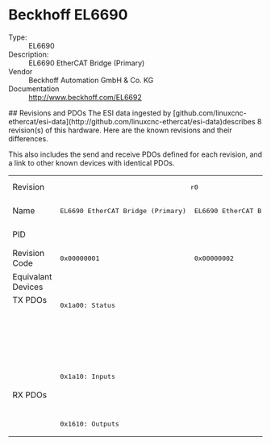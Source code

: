 #  Beckhoff EL6690

<dl>
  <dt>Type:</dt><dd>EL6690</dd>
  <dt>Description:</dt><dd>EL6690 EtherCAT Bridge (Primary)</dd>
  <dt>Vendor</dt><dd>Beckhoff Automation GmbH & Co. KG</dd>
  <dt>Documentation</dt><dd><a href="http://www.beckhoff.com/EL6692">http://www.beckhoff.com/EL6692</a></dd>
</dl>
## Revisions and PDOs
The ESI data ingested by [github.com/linuxcnc-ethercat/esi-data](http://github.com/linuxcnc-ethercat/esi-data)describes 8 revision(s) of this hardware.  Here are the known revisions and their differences.

This also includes the send and receive PDOs defined for each revision, and a link to other known devices with identical PDOs.

<table>
<tr >
<td class="first">Revision</td>
<td  colspan=2 align="center"><pre>r0</pre></td>
<td  colspan=2 align="center"><pre>r16</pre></td>
<td  colspan=2 align="center"><pre>r17</pre></td>
<td ><pre>r18</pre></td>
<td ><pre>r19</pre></td>
</tr>
<tr >
<td class="first">Name</td>
<td ><pre>EL6690 EtherCAT Bridge (Primary)</pre></td>
<td ><pre>EL6690 EtherCAT Bridge (Secondary)</pre></td>
<td ><pre>EL6690 EtherCAT Bridge terminal (Primary)</pre></td>
<td ><pre>EL6690 EtherCAT Bridge terminal (Secondary)</pre></td>
<td ><pre>EL6690 EtherCAT Bridge terminal (Primary)</pre></td>
<td  colspan=3 align="center"><pre>EL6690 EtherCAT Bridge terminal (Secondary)</pre></td>
</tr>
<tr >
<td class="first">PID</td>
<td  colspan=8 align="center"><pre>0x1a223052</pre></td>
</tr>
<tr >
<td class="first">Revision Code</td>
<td ><pre>0x00000001</pre></td>
<td ><pre>0x00000002</pre></td>
<td ><pre>0x00100001</pre></td>
<td ><pre>0x00100002</pre></td>
<td ><pre>0x00110001</pre></td>
<td ><pre>0x00110002</pre></td>
<td ><pre>0x00120002</pre></td>
<td ><pre>0x00130002</pre></td>
</tr>
<tr >
<td class="first">Equivalant Devices</td>
<td  colspan=8 align="center"></td>
</tr>
<tr class="txpdo pdosection">
<td class="first" rowspan=4 valign=top>TX PDOs</td>
<td colspan=2 align="left"><pre>0x1a00: Status</pre></td>
<td></td>
<td><pre>0x1a00: Status</pre></td>
<td></td>
<td colspan=3 align="left"><pre>0x1a00: Status</pre></td>
<td></td>
</tr>
<tr class="txpdo pdosection">
<td  colspan=2 align="left"></td>
<td ><pre>0x1a01: Status</pre></td>
<td ></td>
<td ><pre>0x1a01: Status</pre></td>
<td  colspan=3 align="left"></td>
</tr>
<tr class="txpdo pdosection">
<td  colspan=2 align="left"></td>
<td ><pre>0x1a00: Inputs</pre></td>
<td ></td>
<td ><pre>0x1a00: Inputs</pre></td>
<td  colspan=3 align="left"></td>
</tr>
<tr class="txpdo pdosection">
<td  colspan=2 align="left"><pre>0x1a10: Inputs</pre></td>
<td ></td>
<td ><pre>0x1a10: Inputs</pre></td>
<td ></td>
<td  colspan=3 align="left"><pre>0x1a10: Inputs</pre></td>
</tr>
<tr class="rxpdo pdosection">
<td class="first" rowspan=2 valign=top>RX PDOs</td>
<td colspan=2 align="left"></td>
<td><pre>0x1600: Outputs</pre></td>
<td></td>
<td><pre>0x1600: Outputs</pre></td>
<td colspan=4 align="left"></td>
</tr>
<tr class="rxpdo pdosection">
<td  colspan=2 align="left"><pre>0x1610: Outputs</pre></td>
<td ></td>
<td ><pre>0x1610: Outputs</pre></td>
<td ></td>
<td  colspan=3 align="left"><pre>0x1610: Outputs</pre></td>
</tr>
</table>
